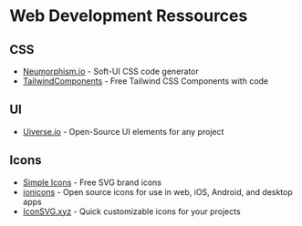 # Web Development Ressources

## CSS
- [Neumorphism.io](https://neumorphism.io/#e0e0e0) - Soft-UI CSS code generator
- [TailwindComponents](https://tailwindcomponents.com) - Free Tailwind CSS Components with code

## UI
- [Uiverse.io](https://uiverse.io) - Open-Source UI elements for any project

## Icons
- [Simple Icons](https://simpleicons.org/) - Free SVG brand icons
- [ionicons](https://ionic.io/ionicons) - Open source icons for use in web, iOS, Android, and desktop apps
- [IconSVG.xyz](https://iconsvg.xyz/) - Quick customizable icons for your projects

